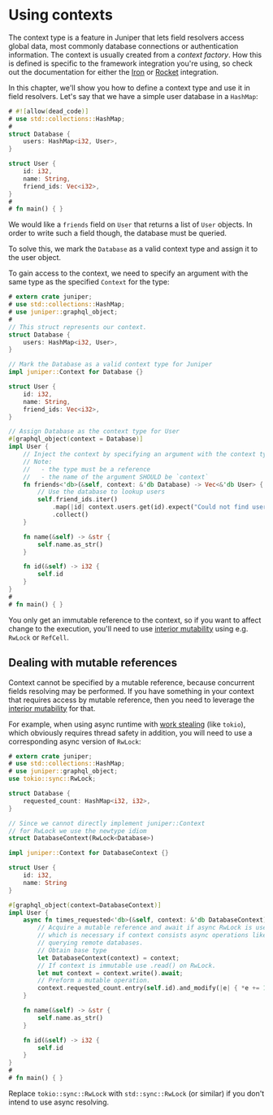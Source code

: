 # Using contexts

The context type is a feature in Juniper that lets field resolvers access global
data, most commonly database connections or authentication information. The
context is usually created from a _context factory_. How this is defined is
specific to the framework integration you're using, so check out the
documentation for either the [Iron](../../servers/iron.md) or [Rocket](../../servers/rocket.md)
integration.

In this chapter, we'll show you how to define a context type and use it in field
resolvers. Let's say that we have a simple user database in a `HashMap`:

```rust
# #![allow(dead_code)]
# use std::collections::HashMap;
#
struct Database {
    users: HashMap<i32, User>,
}

struct User {
    id: i32,
    name: String,
    friend_ids: Vec<i32>,
}
#
# fn main() { }
```

We would like a `friends` field on `User` that returns a list of `User` objects.
In order to write such a field though, the database must be queried.

To solve this, we mark the `Database` as a valid context type and assign it to
the user object. 

To gain access to the context, we need to specify an argument with the same 
type as the specified `Context` for the type:


```rust
# extern crate juniper;
# use std::collections::HashMap;
# use juniper::graphql_object;
#
// This struct represents our context.
struct Database {
    users: HashMap<i32, User>,
}

// Mark the Database as a valid context type for Juniper
impl juniper::Context for Database {}

struct User {
    id: i32,
    name: String,
    friend_ids: Vec<i32>,
}

// Assign Database as the context type for User
#[graphql_object(context = Database)]
impl User {
    // Inject the context by specifying an argument with the context type.
    // Note: 
    //   - the type must be a reference
    //   - the name of the argument SHOULD be `context`
    fn friends<'db>(&self, context: &'db Database) -> Vec<&'db User> {
        // Use the database to lookup users
        self.friend_ids.iter()
            .map(|id| context.users.get(id).expect("Could not find user with ID"))
            .collect()
    }

    fn name(&self) -> &str { 
        self.name.as_str() 
    }

    fn id(&self) -> i32 { 
        self.id 
    }
}
#
# fn main() { }
```

You only get an immutable reference to the context, so if you want to affect
change to the execution, you'll need to use [interior
mutability](https://doc.rust-lang.org/book/first-edition/mutability.html#interior-vs-exterior-mutability)
using e.g. `RwLock` or `RefCell`.




## Dealing with mutable references

Context cannot be specified by a mutable reference, because concurrent fields resolving may be performed. If you have something in your context that requires access by mutable reference, then you need to leverage the [interior mutability][1] for that.

For example, when using async runtime with [work stealing][2] (like `tokio`), which obviously requires thread safety in addition, you will need to use a corresponding async version of `RwLock`:
```rust
# extern crate juniper;
# use std::collections::HashMap;
# use juniper::graphql_object;
use tokio::sync::RwLock;

struct Database {
    requested_count: HashMap<i32, i32>,
}

// Since we cannot directly implement juniper::Context
// for RwLock we use the newtype idiom
struct DatabaseContext(RwLock<Database>)

impl juniper::Context for DatabaseContext {}

struct User {
    id: i32,
    name: String
}

#[graphql_object(context=DatabaseContext)]
impl User {
    async fn times_requested<'db>(&self, context: &'db DatabaseContext) -> i32 {
        // Acquire a mutable reference and await if async RwLock is used,
        // which is necessary if context consists async operations like 
        // querying remote databases.
        // Obtain base type
        let DatabaseContext(context) = context;
        // If context is immutable use .read() on RwLock.
        let mut context = context.write().await;
        // Preform a mutable operation.
        context.requested_count.entry(self.id).and_modify(|e| { *e += 1 }).or_insert(1).clone()
    }

    fn name(&self) -> &str { 
        self.name.as_str() 
    }

    fn id(&self) -> i32 { 
        self.id 
    }
}
#
# fn main() { }
```
Replace `tokio::sync::RwLock` with `std::sync::RwLock` (or similar) if you don't intend to use async resolving.




[1]: https://doc.rust-lang.org/book/ch15-05-interior-mutability.html
[2]: https://en.wikipedia.org/wiki/Work_stealing
